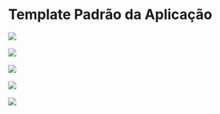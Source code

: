 # Template Padrão da Aplicação

<img src="img/home.png"><br><br>
<img src="img/login.png"><br><br>
<img src="img/area_logada.png"><br><br>
<img src="img/resultado_busca.png"><br><br>
<img src="img/contatos.png"><br><br>


